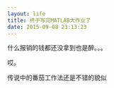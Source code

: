 ```yaml
---
layout: life
title: 终于写完MATLAB大作业了
date: 2015-09-08 23:13:23
---
```


什么报销的钱都还没拿到也是醉。。。

哎。

传说中的番茄工作法还是不错的貌似
